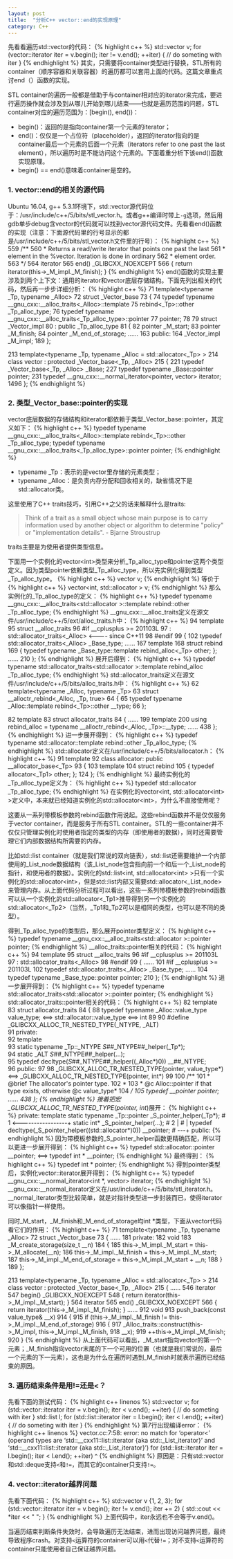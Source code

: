 ```yaml
---
layout: post
title:  "分析C++ vector::end的实现原理"
category: C++
---
```

先看看遍历std::vector的代码：
{% highlight c++ %}
std::vector<int> v;
for (vector<int>::iterator iter = v.begin(); iter != v.end(); ++iter)
{
    // do someting with iter
}
{% endhighlight %}
其实，只需要将container类型进行替换，STL所有的container（顺序容器和关联容器）的遍历都可以套用上面的代码。这篇文章重点讨end（）函数的实现。

STL container的遍历一般都是借助于与container相对应的iterator来完成，要进行遍历操作就会涉及到从哪儿开始到哪儿结束——也就是遍历范围的问题，STL container对应的遍历范围为：[begin(), end())：
* begin()：返回的是指向container第一个元素的iterator；
* end()：仅仅是一个占位符（placeholder），返回的iterator指向的是container最后一个元素的后面一个元素（iterators refer to one past the last element），所以遍历时是不能访问这个元素的。下面着重分析下该end()函数实现原理。
* begin() == end()意味着container是空的。

### 1. vector::end的相关的源代码
Ubuntu 16.04, g++ 5.3.1环境下，std::vector源代码位于：/usr/include/c++/5/bits/stl_vector.h。或者g++编译时带上`-g`选项，然后用gdb单步debug含vector的代码就可以找到vector源代码文件。先看看end()函数的实现（注意：下面源代码里的行号显示的都是/usr/include/c++/5/bits/stl_vector.h文件里的行号）：
{% highlight c++ %}
 559       /**
 560        *  Returns a read/write iterator that points one past the last
 561        *  element in the %vector.  Iteration is done in ordinary
 562        *  element order.
 563        */
 564       iterator
 565       end() _GLIBCXX_NOEXCEPT
 566       { return iterator(this->_M_impl._M_finish); }
{% endhighlight %}
end()函数的实现主要涉及到两个上下文：通用的iterator和vector底层存储结构。下面先列出相关的代码，然后再一步步详细分析：
{% highlight c++ %}
  71   template<typename _Tp, typename _Alloc>
  72     struct _Vector_base
  73     {
  74       typedef typename __gnu_cxx::__alloc_traits<_Alloc>::template
  75         rebind<_Tp>::other _Tp_alloc_type;
  76       typedef typename __gnu_cxx::__alloc_traits<_Tp_alloc_type>::pointer
  77         pointer;
  78
  79       struct _Vector_impl
  80       : public _Tp_alloc_type
  81       {
  82     pointer _M_start;
  83     pointer _M_finish;
  84     pointer _M_end_of_storage;
         ......
 163     public:
 164       _Vector_impl _M_impl;
 189     };

 213   template<typename _Tp, typename _Alloc = std::allocator<_Tp> >
 214     class vector : protected _Vector_base<_Tp, _Alloc>
 215     {
 221       typedef _Vector_base<_Tp, _Alloc>          _Base;
 227       typedef typename _Base::pointer                    pointer;
 231       typedef __gnu_cxx::__normal_iterator<pointer, vector> iterator;
1496     };
{% endhighlight %}

### 2. 类型\_Vector\_base::pointer的实现
vector底层数据的存储结构和iterator都依赖于类型\_Vector\_base::pointer，其定义如下：
{% highlight c++ %}
typedef typename __gnu_cxx::__alloc_traits<_Alloc>::template rebind<_Tp>::other _Tp_alloc_type;
typedef typename __gnu_cxx::__alloc_traits<_Tp_alloc_type>::pointer pointer;
{% endhighlight %}
* typename _Tp：表示的是vector里存储的元素类型；
* typename _Alloc：是负责内存分配和回收相关的，缺省情况下是std::allocator类。

这里使用了C++ traits技巧，引用C++之父的话来解释什么是traits:
>Think of a trait as a small object whose main purpose is to carry information used by another object or algorithm to determine "policy" or "implementation details". - Bjarne Stroustrup

traits主要是为使用者提供类型信息。

下面用一个实例化的vector\<int\>类型来分析_Tp_alloc_type和pointer这两个类型定义。因为类型pointer依赖类型_Tp_alloc_type，所以先实例化得到类型_Tp_alloc_type。
{% highlight c++ %}
vector<int> v;
{% endhighlight %}
等价于
{% highlight c++ %}
vector<int, std::allocator<int> > v;
{% endhighlight %}
那么实例化的_Tp_alloc_type的定义：
{% highlight c++ %}
typedef typename __gnu_cxx::__alloc_traits<std::allocator<int> >::template rebind<int>::other _Tp_alloc_type;
{% endhighlight %}
__gnu_cxx::__alloc_traits定义在源文件/usr/include/c++/5/ext/alloc_traits.h中：
{% highlight c++ %}
 94 template<typename _Alloc>
 95   struct __alloc_traits
 96 #if __cplusplus >= 201103L
 97   : std::allocator_traits<_Alloc>    <---- since C++11
 98 #endif
 99   {
102     typedef std::allocator_traits<_Alloc>           _Base_type;
......
167     template<typename _Tp>
168       struct rebind
169       { typedef typename _Base_type::template rebind_alloc<_Tp> other; };
......
210   };
{% endhighlight %}
展开后得到：
{% highlight c++ %}
typedef typename std::allocator_traits<std::allocator<int> >::template rebind_alloc<int> _Tp_alloc_type;
{% endhighlight %}
std::allocator_traits定义在源文件/usr/include/c++/5/bits/alloc_traits.h中：
{% highlight c++ %}
 62   template<typename _Alloc, typename _Tp>
 63     struct __alloctr_rebind<_Alloc, _Tp, true>
 64     {
 65       typedef typename _Alloc::template rebind<_Tp>::other __type;
 66     };

 82   template<typename _Alloc>
 83     struct allocator_traits
 84     {
......
199       template<typename _Tp>
200     using rebind_alloc = typename __alloctr_rebind<_Alloc, _Tp>::__type;
......
438     };
{% endhighlight %}
进一步展开得到：
{% highlight c++ %}
typedef typename std::allocator<int>::template rebind<int>::other _Tp_alloc_type;
{% endhighlight %}
std::allocator定义在/usr/include/c++/5/bits/allocator.h：
{% highlight c++ %}
 91   template<typename _Tp>
 92     class allocator: public __allocator_base<_Tp>
 93     {
103       template<typename _Tp1>
104         struct rebind
105         { typedef allocator<_Tp1> other; };
124     };
{% endhighlight %}
最终实例化的_Tp_alloc_type定义为：
{% highlight c++ %}
typedef std::allocator<int> _Tp_alloc_type;
{% endhighlight %}
在实例化的vector\<int, std::allocator\<int\> >定义中，本来就已经知道实例化的std::allocator\<int\>，为什么不直接使用呢？

这要从一系列带模板参数的rebind函数作用说起。这些rebind函数并不是仅仅服务于vector container，而是服务于所有STL container。STL的一些container并不仅仅只管理实例化时使用者指定的类型的内存（即使用者的数据），同时还需要管理它们内部数据结构所需要的内存。

比如std::list container（就是我们常说的双向链表），std::list还需要维护一个内部使用的_List_node数据结构（该_List_node包含指向前一个和后一个_List_node的指针，和使用者的数据）。实例化的std::list\<int, std::allocator\<int\> >只有一个实例化的std::allocator\<int\>，但是std::list内部又需要std::allocator\<\_List\_node\>来管理内存。从上面代码分析过程可以看出，这些一系列带模板参数的rebind函数可以从一个实例化的std::allocator\<_Tp1\>推导得到另一个实例化的std::allocator\<_Tp2\>（当然，\_Tp1和\_Tp2可以是相同的类型，也可以是不同的类型）。

得到_Tp_alloc_type的类型后，那么展开pointer类型定义：
{% highlight c++ %}
typedef typename __gnu_cxx::__alloc_traits<std::allocator<int> >::pointer pointer;
{% endhighlight %}
__alloc_traits::pointer相关的代码：
{% highlight c++ %}
 94 template<typename _Alloc>
 95   struct __alloc_traits
 96 #if __cplusplus >= 201103L
 97   : std::allocator_traits<_Alloc>
 98 #endif
 99   {
......
101 #if __cplusplus >= 201103L
102     typedef std::allocator_traits<_Alloc>           _Base_type;
......
104     typedef typename _Base_type::pointer            pointer;
210   };
{% endhighlight %}
进一步展开得到：
{% highlight c++ %}
typedef typename std::allocator_traits<std::allocator<int> >::pointer pointer;
{% endhighlight %}
std::allocator_traits::pointer相关的代码：
{% highlight c++ %}
 82   template<typename _Alloc>
 83     struct allocator_traits
 84     {
 88       typedef typename _Alloc::value_type value_type; <==> std::allocator<int>::value_type <==> int
 89
 90 #define _GLIBCXX_ALLOC_TR_NESTED_TYPE(_NTYPE, _ALT) \
 91   private: \
 92   template<typename _Tp> \
 93     static typename _Tp::_NTYPE _S_##_NTYPE##_helper(_Tp*); \
 94   static _ALT _S_##_NTYPE##_helper(...); \
 95     typedef decltype(_S_##_NTYPE##_helper((_Alloc*)0)) __##_NTYPE; \
 96   public:
 97
 98 _GLIBCXX_ALLOC_TR_NESTED_TYPE(pointer, value_type*) <==> _GLIBCXX_ALLOC_TR_NESTED_TYPE(pointer, int*)
 99
100       /**
101        * @brief   The allocator's pointer type.
102        *
103        * @c Alloc::pointer if that type exists, otherwise @c value_type*
104       */
105       typedef __pointer pointer;
......
438     };
{% endhighlight %}
接着把宏_GLIBCXX_ALLOC_TR_NESTED_TYPE(pointer, int*)展开：
{% highlight c++ %}
          private:
          template<typename _Tp>
          static typename _Tp::pointer _S_pointer_helper(_Tp*);  # 1 <-----------------+
          static int* _S_pointer_helper(...);                    # 2                   |
                                                                 #                     |
          typedef decltype(_S_pointer_helper((std::allocator<int>*)0)) __pointer; # ---+
          public:
{% endhighlight %}
因为带模板参数的_S_pointer_helper函数更精确匹配，所以可以更进一步展开得到：
{% highlight c++ %}
typedef std::allocator<int>::pointer __pointer; <==> typedef int * __pointer;
{% endhighlight %}
最终得到：
{% highlight c++ %}
typedef int * pointer;
{% endhighlight %}
得到pointer类型后，实例化vector<int>::iterator展开得到：
{% highlight c++ %}
typedef __gnu_cxx::__normal_iterator<int *, vector> iterator;
{% endhighlight %}
__gnu_cxx::__normal_iterator定义在/usr/include/c++/5/bits/stl_iterator.h。__normal_iterator类型比较简单，就是对指针类型进一步封装而已，使得iterator可以像指针一样使用。

同时\_M\_start，\_M\_finish和\_M\_end\_of\_storage均int *类型，下面从vector代码看它们的作用：
{% highlight c++ %}
  71   template<typename _Tp, typename _Alloc>
  72     struct _Vector_base
  73     {
......
 181     private:
 182       void
 183       _M_create_storage(size_t __n)
 184       {
 185     this->_M_impl._M_start = this->_M_allocate(__n);
 186     this->_M_impl._M_finish = this->_M_impl._M_start;
 187     this->_M_impl._M_end_of_storage = this->_M_impl._M_start + __n;
 188       }
 189     };

 213   template<typename _Tp, typename _Alloc = std::allocator<_Tp> >
 214     class vector : protected _Vector_base<_Tp, _Alloc>
 215     {
......
 546       iterator
 547       begin() _GLIBCXX_NOEXCEPT
 548       { return iterator(this->_M_impl._M_start); }
 564       iterator
 565       end() _GLIBCXX_NOEXCEPT
 566       { return iterator(this->_M_impl._M_finish); }
......
 912       void
 913       push_back(const value_type& __x)
 914       {
 915     if (this->_M_impl._M_finish != this->_M_impl._M_end_of_storage)
 916       {
 917         _Alloc_traits::construct(this->_M_impl, this->_M_impl._M_finish,
 918                                  __x);
 919         ++this->_M_impl._M_finish;
 920       }
{% endhighlight %}
从上面代码可以看出，\_M\_start指向vector的第一个元素；\_M\_finish指向vector末尾的下一个可用的位置（也就是我们常说的，最后一个元素的下一元素），这也是为什么在遍历时遇到_M_finish时就表示遍历已经结束的原因。

### 3. 遍历结束条件是用!=还是<？
先看下面的测试代码：
{% highlight c++ linenos %}
std::vector<int> v;
for (std::vector<int>::iterator iter = v.begin(); iter < v.end(); ++iter)
{
    // do someting with iter
}
std::list<int> l;
for (std::list<int>::iterator iter = l.begin(); iter < l.end(); ++iter)
{
    // do someting with iter
}
{% endhighlight %}
第7行出现编译error：
{% highlight c++ linenos %}
vector.cc:7:58: error: no match for ‘operator<’ (operand types are ‘std::__cxx11::list<int>::iterator {aka std::_List_iterator<int>}’ and ‘std::__cxx11::list<int>::iterator {aka std::_List_iterator<int>}’)
     for (std::list<int>::iterator iter = l.begin(); iter < l.end(); ++iter)
                                                          ^
{% endhighlight %}
原因是：只有std::vector和std::deque支持`<`和`!=`，而其它的container只支持`!=`。

### 4. vector::iterator越界问题
先看下面代码：
{% highlight c++ %}
std::vector<int> v {1, 2, 3};
for (std::vector<int>::iterator iter = v.begin(); iter != v.end(); iter += 2)
{
    std::cout << *iter << " ";
}
{% endhighlight %}
上面代码中，iter永远也不会等于v.end()。

当遍历结束判断条件失效时，会导致遍历无法结束，进而出现访问越界问题，最终导致程序crash。对支持`<`运算符的container可以用`<`代替`!=`；对不支持`<`运算符的container只能使用者自己保证越界问题。